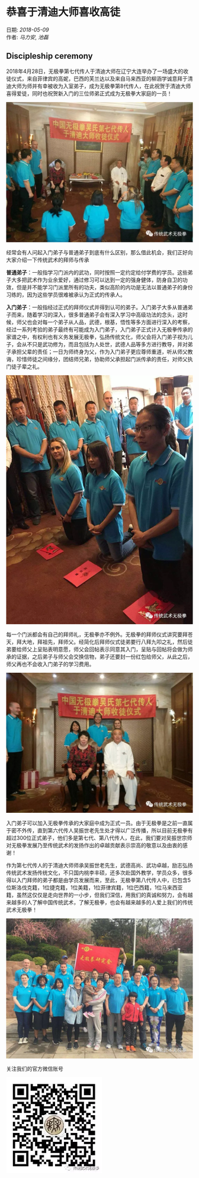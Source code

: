 # 恭喜于清迪大师喜收高徒
日期: *2018-05-09*<br />
作者: *马力安*, *池磊*

## Discipleship ceremony
2018年4月28日，无极拳第七代传人于清迪大师在辽宁大连举办了一场盛大的收徒仪式，来自菲律宾的高妮，巴西的芙兰达以及来自马来西亚的柳涵学诚意拜于清迪大师为师并有幸被收为入室弟子，成为无极拳第8代传人，在此祝贺于清迪大师喜得爱徒，同时也祝贺新入门的三位师弟正式成为无极拳大家庭的一员！

![New Disciples bowing to Master Yu](/images/disciples_bowing_to_master_yu_april_2018.webp)

经常会有人问起入门弟子与普通弟子到底有什么区别，那么借此机会，我们正好向大家介绍一下传统武术的拜师与传承

**普通弟子**：一般指学习门派内的武功，同时按照一定约定给付学费的学员。这些弟子大多把武术作为业余爱好，通过修习可以达到一定的强身健体，防身自卫的功效，但是并不能学习门派里所有的功夫，类似高阶的内功是无法以普通弟子的身份习练的，因为这些学员很难被承认为正式的传承人。

**入门弟子**：一般指经过正式的拜师仪式并得到认可的弟子。入门弟子大多从普通弟子而来，随着学习的深入，很多普通弟子会有深入学习中高级功法的念头，这时候，师父也会对每一个弟子从人品，武德，根基，悟性等多方面进行深入的考察，经过一系列考验的弟子最终有可能成为入门弟子，入门弟子正式计入无极拳传承的家谱之中，有权利也有义务发展无极拳，弘扬传统文化，师父会将入门弟子视为儿子，会从不只是武功修为，而且包括为人处世，武德人品等多方进行教导，并对弟子承担父辈的责任；一日为师终身为父，作为入门弟子更应尊师重道，听从师父教诲，珍惜师徒之间缘分，团结师兄弟，协助师父承担起门派传承的责任，对师父执门徒子辈之礼。

![3 disciples bowing to Master Yu](/images/3_disciples_bowing_april_2018.webp)

每一个门派都会有自己的拜师礼，无极拳亦不例外。无极拳的拜师仪式讲究要拜苍天，拜大地，拜祖先，拜师父。经简化后拜师仪式徒弟要行八拜九叩之礼，然后徒弟要给师父上呈贴表明意愿，师父会回帖表示同意其入门，呈贴与回帖将会做为师承的证据，之后弟子与师父会交换信物，弟子还要封一份红包给师父，从此之后，师父再也不会收入门弟子的学习费用。

![Master Yu with 3 new disciples](/images/master_yu_with_disciples_connie_fernanda_hanxue.webp)

入门弟子可以加入无极拳传承的大家庭中成为正式一员。由于无极拳是之前一直属于密不外传，直到第六代传人吴振世老先生处才得以广泛传播，所以目前无极拳有超过300位正式弟子，他们多是第七代、第八代传人，在此，我们要对吴振世宗师对无极拳发展乃至传统武术的发扬作出的卓越贡献表示崇高的敬意以及由衷的感谢！

作为第七代传人的于清迪大师师承吴振世老先生，武德高尚、武功卓越，励志弘扬传统武术发扬传统文化，不只国内桃李丰硕，还多次赴国外教学，学员众多，很多得以入门拜师的弟子都是由学员发展而来，至此，无极拳第八代传人中，已包含5位斯洛伐克籍，1位捷克籍，1位美籍，1位菲律宾籍，1位巴西籍，1位马来西亚籍，虽然这仅仅是走向世界的一小步，但我们深信，用我们的真诚和努力，会有越来越多的人了解中国传统武术，了解无极拳，也会有越来越多的人爱上我们的传统武术无极拳！

![Wujiquan family in Dalian](/images/wujiquan_group_photo_dalian_april_2018.webp)

关注我们的官方微信账号

![Add us on Wechat for the latest Wujiquan news](/images/wujiquan_qrcode.webp)
